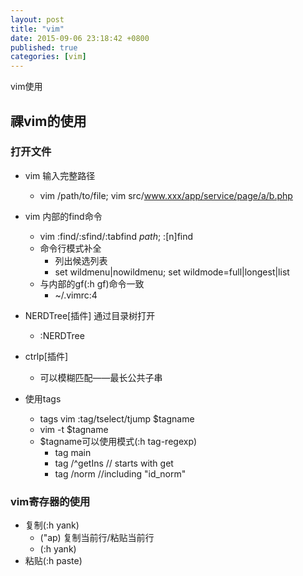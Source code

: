 ```yaml
---
layout: post
title: "vim"
date: 2015-09-06 23:18:42 +0800
published: true
categories: [vim]
---
```


vim使用

## 祼vim的使用

### 打开文件

<!-- more -->

* vim 输入完整路径
    - vim /path/to/file; vim src/www.xxx/app/service/page/a/b.php
* vim 内部的find命令
    - vim :find/:sfind/:tabfind *path*; :[n]find
    - 命令行模式补全
        - <c-d> 列出候选列表
        - set wildmenu|nowildmenu; set wildmode=full|longest|list
    - 与内部的gf(:h gf)命令一致
        - ~/.vimrc:4

* NERDTree[插件] 通过目录树打开
    - :NERDTree
* ctrlp[插件]
    - 可以模糊匹配——最长公共子串
* 使用tags
    - tags vim :tag/tselect/tjump $tagname
    - vim -t $tagname
    - $tagname可以使用模式(:h tag-regexp) 
        - tag main
        - tag /^getIns // starts with get
        - tag /norm //including "id_norm"


### vim寄存器的使用
* 复制(:h yank)
    -  ("ap) 复制当前行/粘贴当前行
    - (:h yank)
* 粘贴(:h paste)
